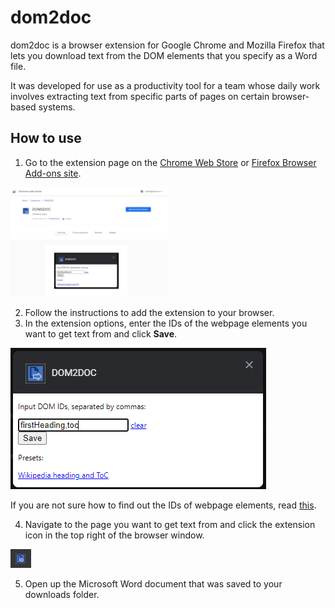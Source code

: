 # dom2doc

dom2doc is a browser extension for Google Chrome and Mozilla Firefox that lets you download text from the DOM elements that you specify as a Word file.

It was developed for use as a productivity tool for a team whose daily work involves extracting text from specific parts of pages on certain browser-based systems.

## How to use

1. Go to the extension page on the [Chrome Web Store](https://chrome.google.com/webstore/detail/dom2doc/bfgjdnmanmdaklalneoehioaklbdgaej?hl=en-GB) or [Firefox Browser Add-ons site](https://addons.mozilla.org/en-GB/firefox/addon/dom2doc/).

<img src="readme-img/chrome-store.PNG" width="50%"/>

2. Follow the instructions to add the extension to your browser.
3. In the extension options, enter the IDs of the webpage elements you want to get text from and click **Save**.

<img src="readme-img/options.PNG" />

If you are not sure how to find out the IDs of webpage elements, read [this](https://support.demandbase.com/hc/en-us/articles/360024998432-How-do-I-find-an-HTML-ID-or-name-).

4. Navigate to the page you want to get text from and click the extension icon in the top right of the browser window.

<img src="readme-img/extension-icon.PNG" />

5. Open up the Microsoft Word document that was saved to your downloads folder.